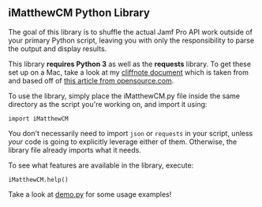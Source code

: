 ## iMatthewCM Python Library

The goal of this library is to shuffle the actual Jamf Pro API work outside of your primary Python script, leaving you with only the responsibility to parse the output and display results.

This library **requires Python 3** as well as the **requests** library. To get these set up on a Mac, take a look at my [cliffnote document](https://github.com/iMatthewCM/Jamf-Scripts/blob/master/Workflows/Install%20Python%203%20on%20Mac.sh) which is taken from and based off of [this article from opensource.com](https://opensource.com/article/19/5/python-3-default-mac).

To use the library, simply place the iMatthewCM.py file inside the same directory as the script you're working on, and import it using:

`import iMatthewCM`

You don't necessarily need to import `json` or `requests` in your script, unless *your* code is going to explicitly leverage either of them. Otherwise, the library file already imports what it needs.

To see what features are available in the library, execute:

`iMatthewCM.help()`

Take a look at [demo.py](https://github.com/iMatthewCM/Jamf-Scripts/blob/master/JamfProAPI/iMatthewCM%20Python%20Library/demo.py) for some usage examples!